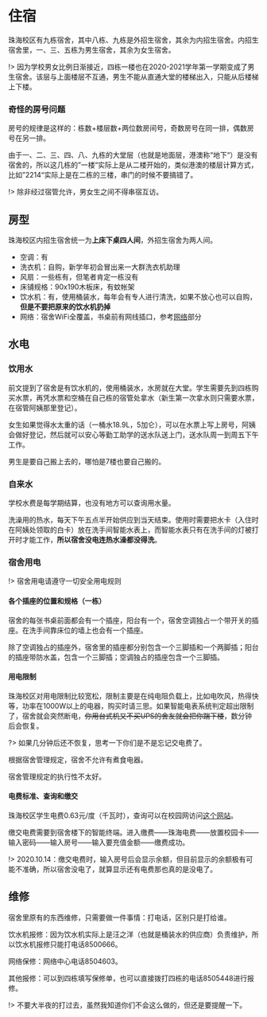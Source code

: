 # 住宿

珠海校区有九栋宿舍，其中八栋、九栋是外招生宿舍，其余为内招生宿舍。内招生宿舍里，一、三、五栋为男生宿舍，其余为女生宿舍。

!> 因为学校男女比例日渐接近，四栋一楼也在2020-2021学年第一学期变成了男生宿舍。该层与上面楼层不互通，男生不能从直通大堂的楼梯出入，只能从后楼梯上下楼。

### 奇怪的房号问题

房号的规律是这样的：栋数+楼层数+两位数房间号，奇数房号在同一排，偶数房号在另一排。

由于一、二、三、四、八、九栋的大堂层（也就是地面层，港澳称“地下“）是没有宿舍的，所以这几栋的”一楼“实际上是从二楼开始的，类似港澳的楼层计算方式，比如”2214“实际上是在二栋的三楼，串门的时候不要搞错了。

!> 除非经过宿管允许，男女生之间不得串宿互访。

## 房型

珠海校区内招生宿舍统一为**上床下桌四人间**，外招生宿舍为两人间。

- 空调：有
- 洗衣机：自购，新学年初会冒出来一大群洗衣机助理
- 风扇：一些栋有，但笔者肯定一栋没有
- 床铺规格：90x190木板床，有蚊帐架
- 饮水机：有，使用桶装水，每年会有专人进行清洗，如果不放心也可以自购，**但是不要把原来的饮水机扔掉**
- 网络：宿舍WiFi全覆盖，书桌前有网线插口，参考[网络](network.md)部分

## 水电

### 饮用水

前文提到了宿舍是有饮水机的，使用桶装水，水房就在大堂。学生需要先到四栋购买水票，再凭水票和空桶在自己栋的宿管处拿水（新生第一次拿水则只需要水票，在宿管阿姨那里登记）。

女生如果觉得水太重的话（一桶水18.9L，5加仑），可以在水票上写上房号，阿姨会做好登记，然后就可以安心等勤工助学的送水队送上门，送水队周一到周五下午工作。

男生是要自己搬上去的，哪怕是7楼也要自己搬的。

### 自来水

学校水费是每学期结算，也没有地方可以查询用水量。

洗澡用的热水，每天下午五点半开始供应到当天结束。使用时需要把水卡（入住时在阿姨处领取的白卡）放在洗手间智能水表上，而智能水表只有在洗手间的灯被打开时才能工作，**所以宿舍没电连热水澡都没得洗**。

### 宿舍用电

!> 宿舍用电请遵守一切安全用电规则

#### 各个插座的位置和规格（一栋）

宿舍的每张书桌前面都会有一个插座，阳台有一个，宿舍空调独占一个带开关的插座。在洗手间靠床位的墙上也会有一个插座。

除了空调独占的插座外，宿舍里的插座都分别包含一个三脚插和一个两脚插；阳台的插座带防水盖，包含一个三脚插；空调独占的插座包含一个三脚插。

#### 用电限制

珠海校区对用电限制比较宽松，限制主要是在纯电阻负载上，比如电吹风，热得快等，功率在1000W以上的电器，购买时请三思。如果智能电表系统判定超出限制了，宿舍就会突然断电，~~你用台式机又不买UPS的舍友就会把你踹下楼~~，数分钟后会恢复。

?> 如果几分钟后还不恢复，思考一下你们是不是忘记交电费了。

根据宿舍管理规定，宿舍不允许有煮食电器。

宿舍管理规定的执行性不太好。

#### 电费标准、查询和缴交

珠海校区学生电费0.63元/度（千瓦时），查询可以在校园网访问[这个网站](http://202.116.25.12/)。

缴交电费需要到宿舍楼下的智能终端。进入缴费——珠海电费——放置校园卡——输入密码——输入房号——输入要充值金额——缴费成功。

!> 2020.10.14：缴交电费时，输入房号后会显示余额，但目前显示的余额极有可能不准确，所以宿舍没电了，就算显示还有电费那也真的是没电了。

## 维修

宿舍里原有的东西维修，只需要做一件事情：打电话，区别只是打给谁。

饮水机报修：因为饮水机实际上是汪之洋（也就是桶装水的供应商）负责维护，所以饮水机报修只能打电话8500666。

网络保修：网络中心电话8504603。

其他报修：可以到四栋填写保修单，也可以直接拨打四栋的电话8505448进行报修。

!> 不要大半夜的打过去，虽然我知道你们不会这么做的，但还是要提醒一下。

